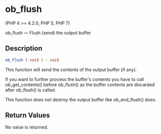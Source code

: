 # ob_flush
(PHP 4 >= 4.2.0, PHP 5, PHP 7)

ob_flush — Flush (send) the output buffer

## Description

```php
ob_flush ( void ) : void
```

This function will send the contents of the output buffer (if any). 

If you want to further process the buffer's contents you have to call ob_get_contents() before ob_flush() as the buffer contents are discarded after ob_flush() is called. 

This function does not destroy the output buffer like ob_end_flush() does. 

## Return Values
No value is returned. 